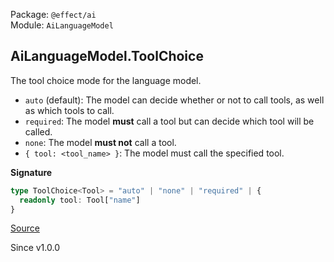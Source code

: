 Package: `@effect/ai`<br />
Module: `AiLanguageModel`<br />

## AiLanguageModel.ToolChoice

The tool choice mode for the language model.

- `auto` (default): The model can decide whether or not to call tools, as well as which tools to call.
- `required`: The model **must** call a tool but can decide which tool will be called.
- `none`: The model **must not** call a tool.
- `{ tool: <tool_name> }`: The model must call the specified tool.

**Signature**

```ts
type ToolChoice<Tool> = "auto" | "none" | "required" | {
  readonly tool: Tool["name"]
}
```

[Source](https://github.com/Effect-TS/effect/tree/main/packages/ai/ai/src/AiLanguageModel.ts#L68)

Since v1.0.0